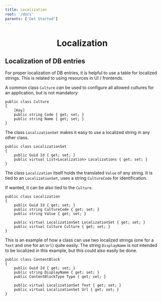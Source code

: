 ```yaml
---
title: Localization
root: '/docs'
parents: ['Get Started']
---
```


<h1 align="center">
    Localization
</h1>

## Localization of DB entries
For proper localization of DB entries, it is helpful to use a table for localized strings. This is related to using resources in UI / frontends.

A common class `Culture` *can* be used to configure all allowed cultures for an application, but is not mandatory:

    public class Culture 
    {
        [Key]
        public string Code { get; set; }
        public string Name { get; set; }
    }

The class `LocalizationSet` makes it easy to use a localized string in any other class.

    public class LocalizationSet
    {
        public Guid Id { get; set; }
        public virtual List<Localization> Localizations { get; set; }
    }

The class `Localization` itself holds the translated `Value` of any string. It is tied to an `LocalizationSet`, uses a string `CultureCode` for identification.

If wanted, it can be also tied to the `Culture`.

    public class Localization
    {
        public Guid Id { get; set; }
        public string CultureCode { get; set; }
        public string Value { get; set; }

        public virtual LocalizationSet LocalizationSet { get; set; }
        public virtual Culture Culture { get; set; }
    }

This is an example of how a class can use two localized strings (one for a `Text` and one for an `Url`) quite easily. The string `DisplayName` is not intended to be localized in this example, but this could also easily be done.

    public class ContentBlock
    {
        public Guid Id { get; set; }
        public string DisplayName { get; set; }
        public ContentBlockType Type { get; set; }

        public virtual LocalizationSet Text { get; set; }
        public virtual LocalizationSet Url { get; set; }
    }